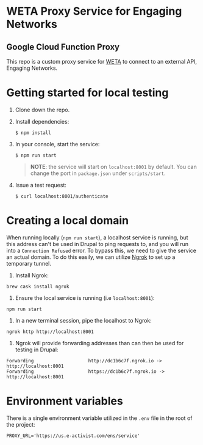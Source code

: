 # WETA Proxy Service for Engaging Networks
## Google Cloud Function Proxy
This repo is a custom proxy service for [WETA](https://weta.org) to connect to an external API, Engaging Networks.

# Getting started for local testing
1. Clone down the repo.

1. Install dependencies:
    ```
    $ npm install
    ```
1. In your console, start the service:
    ```
    $ npm run start
    ```

    >**NOTE**: the service will start on `localhost:8001` by default. You can change the port in `package.json` under `scripts/start`.
1. Issue a test request:
    ```
    $ curl localhost:8001/authenticate
    ```

# Creating a local domain
When running locally (`npm run start`), a localhost service is running, but this address can't be used in Drupal to ping requests to, and you will run into a `Connection Refused` error. To bypass this, we need to give the service an actual domain. To do this easily, we can utilize [Ngrok](https://ngrok.com/) to set up a temporary tunnel.

1. Install Ngrok:
  ```
  brew cask install ngrok
  ```

1. Ensure the local service is running (i.e `localhost:8001`):
  ```
  npm run start
  ```

1. In a new terminal session, pipe the localhost to Ngrok:
  ```
  ngrok http http://localhost:8001
  ```

1. Ngrok will provide forwarding addresses than can then be used for testing in Drupal:
  ```
  Forwarding                    http://dc1b6c7f.ngrok.io -> http://localhost:8001
  Forwarding                    https://dc1b6c7f.ngrok.io -> http://localhost:8001
  ```

# Environment variables
There is a single environment variable utilized in the `.env` file in the root of the project:
  ```
  PROXY_URL='https://us.e-activist.com/ens/service'
  ```
